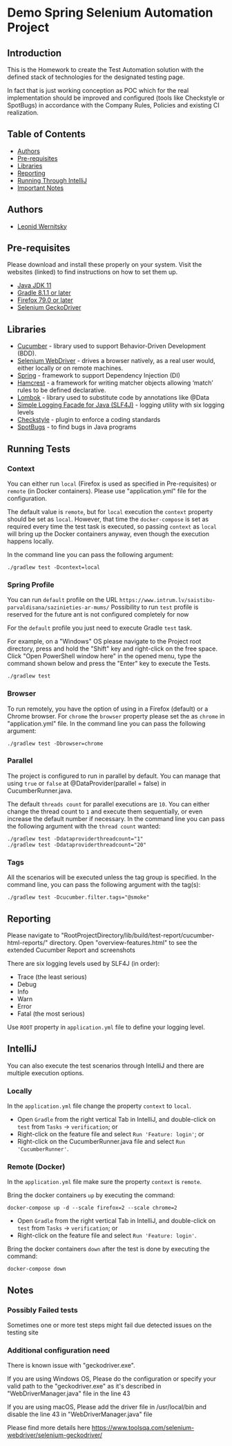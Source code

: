 # Demo Spring Selenium Automation Project

## Introduction

This is the Homework to create the Test Automation solution with the defined stack of technologies for the designated testing page.

In fact that is just working conception as POC which for the real implementation should be improved and configured (tools like Checkstyle or SpotBugs) in accordance with the Company Rules, Policies and existing CI realization.

## Table of Contents

- [Authors](#authors)
- [Pre-requisites](#pre-requisites)
- [Libraries](#libraries)
- [Reporting](#Reporting)
- [Running Through IntelliJ](#intelliJ)
- [Important Notes](#notes)

## Authors

* [Leonid Wernitsky](https://github.com/LeonidWernitsky)

## Pre-requisites

Please download and install these properly on your system. Visit the websites (linked) to find instructions on how to set them up.

* [Java JDK 11](https://www.java.com/en/download/)
* [Gradle 8.1.1 or later](https://gradle.org/)
* [Firefox 79.0 or later](https://www.mozilla.org/)
* [Selenium GeckoDriver](https://www.toolsqa.com/selenium-webdriver/selenium-geckodriver/)

## Libraries

* [Cucumber](https://cucumber.io/) - library used to support Behavior-Driven Development (BDD).
* [Selenium WebDriver](https://www.selenium.dev/documentation/en/webdriver/) - drives a browser natively, as a real user would, either locally or on remote machines.
* [Spring](https://docs.spring.io/spring-framework/reference/core/beans.html) - framework to support Dependency Injection (DI)
* [Hamcrest](http://hamcrest.org/JavaHamcrest/tutorial) - a framework for writing matcher objects allowing ‘match’ rules to be defined declarative.
* [Lombok](https://projectlombok.org/) - library used to substitute code by annotations like @Data
* [Simple Logging Facade for Java (SLF4J)](http://www.slf4j.org/) - logging utility with six logging levels
* [Checkstyle](https://checkstyle.org/) - plugin to enforce a coding standards
* [SpotBugs](https://spotbugs.readthedocs.io/en/stable/gradle.html) - to find bugs in Java programs

## Running Tests

### Context
You can either run `local` (Firefox is used as specified in Pre-requisites) or `remote` (in Docker containers). Please use "application.yml" file for the configuration. 

The default value is `remote`, but for `local` execution the `context` property should be set as `local`. However, that time the `docker-compose` is set as required every time the test task is executed, so passing `context` as `local` will bring up the Docker containers anyway, even though the execution happens locally.

In the command line you can pass the following argument:
```
./gradlew test -Dcontext=local
```

### Spring Profile
You can run `default` profile on the URL `https://www.intrum.lv/saistibu-parvaldisana/sazinieties-ar-mums/`
Possibility to run `test` profile is reserved for the future ant is not configured completely for now

For the `default` profile you just need to execute Gradle `test` task.

For example, on a "Windows" OS please navigate to the Project root directory, press and hold the "Shift" key and right-click on the free space. 
Click "Open PowerShell window here" in the opened menu, type the command shown below and press the "Enter" key to execute the Tests.
```
./gradlew test
```

### Browser
To run remotely, you have the option of using in a Firefox (default) or a Chrome browser. 
For `chrome` the `browser` property please set the as `chrome` in "application.yml" file.
In the command line you can pass the following argument:
```
./gradlew test -Dbrowser=chrome
```

### Parallel
The project is configured to run in parallel by default. 
You can manage that using `true` or `false` at @DataProvider(parallel = false) in CucumberRunner.java.

The default `threads count` for parallel executions are `10`. You can either change the thread count to `1` and execute them sequentially, or even increase the default number if necessary. 
In the command line you can pass the following argument with the `thread count` wanted:
```
./gradlew test -Ddataproviderthreadcount="1"
./gradlew test -Ddataproviderthreadcount="20"
```

### Tags
All the scenarios will be executed unless the tag group is specified. In the command line, you can pass the following argument with the tag(s):
```
./gradlew test -Dcucumber.filter.tags="@smoke"
```

## Reporting

Please navigate to "RootProjectDirectory/lib/build/test-report/cucumber-html-reports/" directory.
Open "overview-features.html" to see the extended Cucumber Report and screenshots

There are six logging levels used by SLF4J (in order):

* Trace (the least serious)
* Debug
* Info
* Warn
* Error
* Fatal (the most serious)

Use `ROOT` property in `application.yml` file to define your logging level.
 
## IntelliJ
You can also execute the test scenarios through IntelliJ and there are multiple execution options.

### Locally
In the `application.yml` file change the property `context` to `local`.

* Open `Gradle` from the right vertical Tab in IntelliJ, and double-click on `test` from `Tasks` -> `verification`; or
* Right-click on the feature file and select `Run 'Feature: login'`; or
* Right-click on the CucumberRunner.java file and select `Run 'CucumberRunner'`.

### Remote (Docker)
In the `application.yml` file make sure the property `context` is `remote`.

Bring the docker containers `up` by executing the command:
```
docker-compose up -d --scale firefox=2 --scale chrome=2
```

* Open `Gradle` from the right vertical Tab in IntelliJ, and double-click on `test` from `Tasks` -> `verification`; or
* Right-click on the feature file and select `Run 'Feature: login'`.

Bring the docker containers `down` after the test is done by executing the command:
```
docker-compose down
```

## Notes

### Possibly Failed tests
Sometimes one or more test steps might fail due detected issues on the testing site

### Additional configuration need
There is known issue with "geckodriver.exe". 

If you are using  Windows OS,
Please do the configuration or specify your valid path to the "geckodriver.exe" as it's described in "WebDriverManager.java" file in the line 43

If you are using macOS,
Please add the driver file in /usr/local/bin and disable the line 43 in "WebDriverManager.java" file

Please find more details here https://www.toolsqa.com/selenium-webdriver/selenium-geckodriver/

